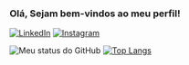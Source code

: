 ### Olá, Sejam bem-vindos ao meu perfil!

[![LinkedIn](https://img.shields.io/badge/LinkedIn-0077B5?style=for-the-badge&logo=linkedin&logoColor=white)](https://www.linkedin.com/in/luanotaviosilva/)
[![Instagram](https://img.shields.io/badge/Instagram-E4405F?style=for-the-badge&logo=instagram&logoColor=white)](https://www.instagram.com/luanotaviosilva/)

![Meu status do GitHub](https://github-readme-stats.vercel.app/api?username=luanotaviosilva&show_icons=true&theme=gruvbox)
[![Top Langs](https://github-readme-stats.vercel.app/api/top-langs/?username=luanotaviosilva&layout=compact&theme=gruvbox)](https://github.com/luanotaviosilva/github-readme-stats)

